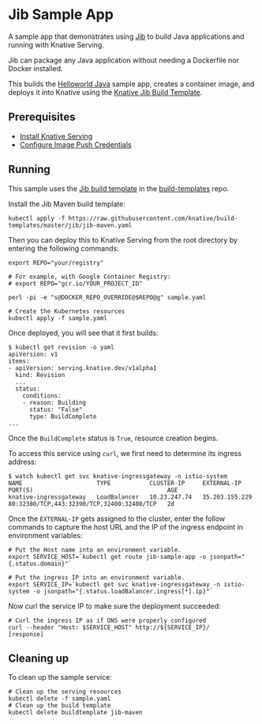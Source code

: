 # Jib Sample App

A sample app that demonstrates using
[Jib](https://github.com/GoogleContainerTools/jib) to build Java applications
and running with Knative Serving.

Jib can package any Java application without needing a Dockerfile nor Docker
installed.

This builds the
[Helloworld Java](https://github.com/knative/docs/tree/master/serving/samples/helloworld-java)
sample app, creates a container image, and deploys it into Knative using the
[Knative Jib Build Template](https://github.com/knative/build-templates/tree/master/jib).

## Prerequisites

- [Install Knative Serving](../../../install/README.md)
- [Configure Image Push Credentials](../../../build/auth.md#basic-authentication-docker)

## Running

This sample uses the
[Jib build template](https://github.com/knative/build-templates/tree/master/jib)
in the [build-templates](https://github.com/knative/build-templates/) repo.

Install the Jib Maven build template:

```shell
kubectl apply -f https://raw.githubusercontent.com/knative/build-templates/master/jib/jib-maven.yaml
```

Then you can deploy this to Knative Serving from the root directory by entering
the following commands:

```shell
export REPO="your/registry"

# For example, with Google Container Registry:
# export REPO="gcr.io/YOUR_PROJECT_ID"

perl -pi -e "s@DOCKER_REPO_OVERRIDE@$REPO@g" sample.yaml

# Create the Kubernetes resources
kubectl apply -f sample.yaml
```

Once deployed, you will see that it first builds:

```shell
$ kubectl get revision -o yaml
apiVersion: v1
items:
- apiVersion: serving.knative.dev/v1alpha1
  kind: Revision
  ...
  status:
    conditions:
    - reason: Building
      status: "False"
      type: BuildComplete
...
```

Once the `BuildComplete` status is `True`, resource creation begins.

To access this service using `curl`, we first need to determine its ingress
address:

```shell
$ watch kubectl get svc knative-ingressgateway -n istio-system
NAME                     TYPE           CLUSTER-IP     EXTERNAL-IP      PORT(S)                                      AGE
knative-ingressgateway   LoadBalancer   10.23.247.74   35.203.155.229   80:32380/TCP,443:32390/TCP,32400:32400/TCP   2d
```

Once the `EXTERNAL-IP` gets assigned to the cluster, enter the follow commands
to capture the host URL and the IP of the ingress endpoint in environment
variables:

```shell
# Put the Host name into an environment variable.
export SERVICE_HOST=`kubectl get route jib-sample-app -o jsonpath="{.status.domain}"`

# Put the ingress IP into an environment variable.
export SERVICE_IP=`kubectl get svc knative-ingressgateway -n istio-system -o jsonpath="{.status.loadBalancer.ingress[*].ip}"`
```

Now curl the service IP to make sure the deployment succeeded:

```shell
# Curl the ingress IP as if DNS were properly configured
curl --header "Host: $SERVICE_HOST" http://${SERVICE_IP}/
[response]
```

## Cleaning up

To clean up the sample service:

```shell
# Clean up the serving resources
kubectl delete -f sample.yaml
# Clean up the build template
kubectl delete buildtemplate jib-maven
```
